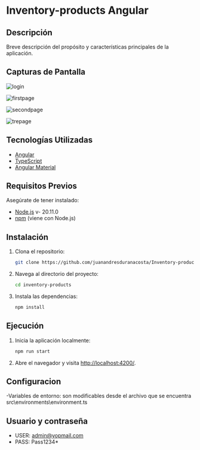 # Inventory-products Angular

## Descripción

Breve descripción del propósito y características principales de la aplicación.

## Capturas de Pantalla

![login](https://github.com/juanandresduranacosta/Inventory-products/assets/154478969/6ca80f50-c5d7-4688-83dd-04c0f1b4aacc)
 
![firstpage](https://github.com/juanandresduranacosta/Inventory-products/assets/154478969/4d9bb588-8548-47cd-8943-3edee5874fc0)

![secondpage](https://github.com/juanandresduranacosta/Inventory-products/assets/154478969/413bbdd4-300b-43ce-8840-b2f760922896)

![trepage](https://github.com/juanandresduranacosta/Inventory-products/assets/154478969/9448b9b1-eb19-4b77-81ad-c0e293979768)

## Tecnologías Utilizadas

- [Angular](https://angular.io/)
- [TypeScript](https://www.typescriptlang.org/)
- [Angular Material](https://material.angular.io/)

## Requisitos Previos

Asegúrate de tener instalado:

- [Node.js](https://nodejs.org/) v- 20.11.0
- [npm](https://www.npmjs.com/) (viene con Node.js)


## Instalación

1. Clona el repositorio:

    ```bash
    git clone https://github.com/juanandresduranacosta/Inventory-products.git
    ```

2. Navega al directorio del proyecto:

    ```bash
    cd inventory-products
    ```

3. Instala las dependencias:

    ```bash
    npm install
    ```

## Ejecución

1. Inicia la aplicación localmente:

    ```bash
    npm run start
    ```

2. Abre el navegador y visita [http://localhost:4200/](http://localhost:4200/).

## Configuracion
-Variables de entorno: son modificables desde el archivo que se encuentra src\environments\environment.ts

## Usuario y contraseña
- USER: admin@yopmail.com
- PASS: Pass1234*
